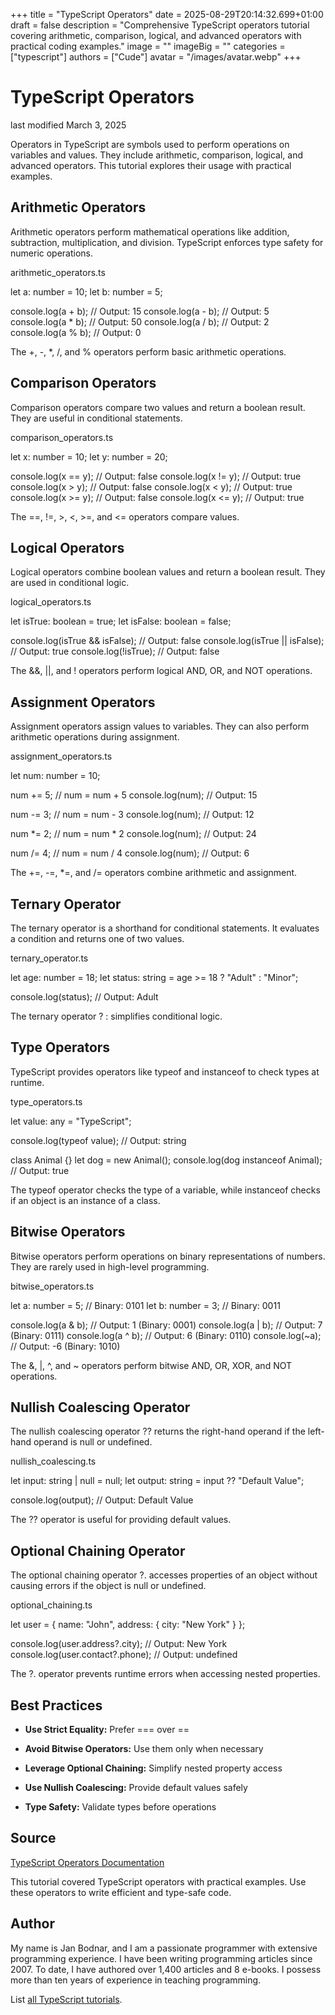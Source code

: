 +++
title = "TypeScript Operators"
date = 2025-08-29T20:14:32.699+01:00
draft = false
description = "Comprehensive TypeScript operators tutorial covering arithmetic, comparison, logical, and advanced operators with practical coding examples."
image = ""
imageBig = ""
categories = ["typescript"]
authors = ["Cude"]
avatar = "/images/avatar.webp"
+++

# TypeScript Operators

last modified March 3, 2025

Operators in TypeScript are symbols used to perform operations on variables and
values. They include arithmetic, comparison, logical, and advanced operators.
This tutorial explores their usage with practical examples.

## Arithmetic Operators

Arithmetic operators perform mathematical operations like addition, subtraction,
multiplication, and division. TypeScript enforces type safety for numeric
operations.

arithmetic_operators.ts
  

let a: number = 10;
let b: number = 5;

console.log(a + b);  // Output: 15
console.log(a - b);  // Output: 5
console.log(a * b);  // Output: 50
console.log(a / b);  // Output: 2
console.log(a % b);  // Output: 0

The +, -, *, /, and
% operators perform basic arithmetic operations.

## Comparison Operators

Comparison operators compare two values and return a boolean result. They are
useful in conditional statements.

comparison_operators.ts
  

let x: number = 10;
let y: number = 20;

console.log(x == y);  // Output: false
console.log(x != y);  // Output: true
console.log(x &gt; y);   // Output: false
console.log(x &lt; y);   // Output: true
console.log(x &gt;= y);  // Output: false
console.log(x &lt;= y);  // Output: true

The ==, !=, &gt;, &lt;,
&gt;=, and &lt;= operators compare values.

## Logical Operators

Logical operators combine boolean values and return a boolean result. They are
used in conditional logic.

logical_operators.ts
  

let isTrue: boolean = true;
let isFalse: boolean = false;

console.log(isTrue &amp;&amp; isFalse);  // Output: false
console.log(isTrue || isFalse);  // Output: true
console.log(!isTrue);            // Output: false

The &amp;&amp;, ||, and ! operators perform
logical AND, OR, and NOT operations.

## Assignment Operators

Assignment operators assign values to variables. They can also perform
arithmetic operations during assignment.

assignment_operators.ts
  

let num: number = 10;

num += 5;  // num = num + 5
console.log(num);  // Output: 15

num -= 3;  // num = num - 3
console.log(num);  // Output: 12

num *= 2;  // num = num * 2
console.log(num);  // Output: 24

num /= 4;  // num = num / 4
console.log(num);  // Output: 6

The +=, -=, *=, and /=
operators combine arithmetic and assignment.

## Ternary Operator

The ternary operator is a shorthand for conditional statements. It evaluates a
condition and returns one of two values.

ternary_operator.ts
  

let age: number = 18;
let status: string = age &gt;= 18 ? "Adult" : "Minor";

console.log(status);  // Output: Adult

The ternary operator ? : simplifies conditional logic.

## Type Operators

TypeScript provides operators like typeof and instanceof
to check types at runtime.

type_operators.ts
  

let value: any = "TypeScript";

console.log(typeof value);  // Output: string

class Animal {}
let dog = new Animal();
console.log(dog instanceof Animal);  // Output: true

The typeof operator checks the type of a variable, while
instanceof checks if an object is an instance of a class.

## Bitwise Operators

Bitwise operators perform operations on binary representations of numbers.
They are rarely used in high-level programming.

bitwise_operators.ts
  

let a: number = 5;  // Binary: 0101
let b: number = 3;  // Binary: 0011

console.log(a &amp; b);  // Output: 1 (Binary: 0001)
console.log(a | b);  // Output: 7 (Binary: 0111)
console.log(a ^ b);  // Output: 6 (Binary: 0110)
console.log(~a);     // Output: -6 (Binary: 1010)

The &amp;, |, ^, and ~ operators
perform bitwise AND, OR, XOR, and NOT operations.

## Nullish Coalescing Operator

The nullish coalescing operator ?? returns the right-hand operand
if the left-hand operand is null or undefined.

nullish_coalescing.ts
  

let input: string | null = null;
let output: string = input ?? "Default Value";

console.log(output);  // Output: Default Value

The ?? operator is useful for providing default values.

## Optional Chaining Operator

The optional chaining operator ?. accesses properties of an object
without causing errors if the object is null or undefined.

optional_chaining.ts
  

let user = { name: "John", address: { city: "New York" } };

console.log(user.address?.city);  // Output: New York
console.log(user.contact?.phone);  // Output: undefined

The ?. operator prevents runtime errors when accessing nested
properties.

## Best Practices

- **Use Strict Equality:** Prefer === over ==

- **Avoid Bitwise Operators:** Use them only when necessary

- **Leverage Optional Chaining:** Simplify nested property access

- **Use Nullish Coalescing:** Provide default values safely

- **Type Safety:** Validate types before operations

## Source

[TypeScript Operators Documentation](https://www.typescriptlang.org/docs/handbook/operators.html)

This tutorial covered TypeScript operators with practical examples. Use these
operators to write efficient and type-safe code.

## Author

My name is Jan Bodnar, and I am a passionate programmer with extensive
programming experience. I have been writing programming articles since 2007.
To date, I have authored over 1,400 articles and 8 e-books. I possess more
than ten years of experience in teaching programming.

List [all TypeScript tutorials](/all/#typescript).